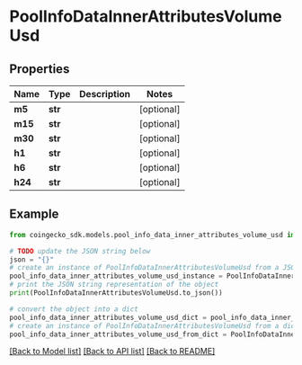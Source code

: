 # PoolInfoDataInnerAttributesVolumeUsd


## Properties

Name | Type | Description | Notes
------------ | ------------- | ------------- | -------------
**m5** | **str** |  | [optional] 
**m15** | **str** |  | [optional] 
**m30** | **str** |  | [optional] 
**h1** | **str** |  | [optional] 
**h6** | **str** |  | [optional] 
**h24** | **str** |  | [optional] 

## Example

```python
from coingecko_sdk.models.pool_info_data_inner_attributes_volume_usd import PoolInfoDataInnerAttributesVolumeUsd

# TODO update the JSON string below
json = "{}"
# create an instance of PoolInfoDataInnerAttributesVolumeUsd from a JSON string
pool_info_data_inner_attributes_volume_usd_instance = PoolInfoDataInnerAttributesVolumeUsd.from_json(json)
# print the JSON string representation of the object
print(PoolInfoDataInnerAttributesVolumeUsd.to_json())

# convert the object into a dict
pool_info_data_inner_attributes_volume_usd_dict = pool_info_data_inner_attributes_volume_usd_instance.to_dict()
# create an instance of PoolInfoDataInnerAttributesVolumeUsd from a dict
pool_info_data_inner_attributes_volume_usd_from_dict = PoolInfoDataInnerAttributesVolumeUsd.from_dict(pool_info_data_inner_attributes_volume_usd_dict)
```
[[Back to Model list]](../README.md#documentation-for-models) [[Back to API list]](../README.md#documentation-for-api-endpoints) [[Back to README]](../README.md)


